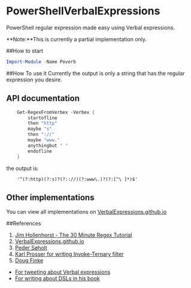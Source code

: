 PowerShellVerbalExpressions
===========================

PowerShell regular expression made easy using Verbal expressions.  
 
**Note:**This is currently a partial implementation only.

##How to start

```powershell
Import-Module -Name Poverb
```

##How To use it
Currently the output is only a string that has the regular expression you desire.

## API documentation

```PowerShell
	Get-RegexFromVerbex -Verbex {
		startofline
		then "http"
		maybe "s"
		then "://"
		maybe "www."
		anythingbut " "
		endofline
	}
```  

the output is:  

```
	'^(?:http)(?:s)?(?:://)(?:www\.)?(?:[^\ ]*)$'
```
## Other implementations  
You can view all implementations on [VerbalExpressions.github.io](http://VerbalExpressions.github.io)

##References
1. [Jim Hollenhorst - The 30 Minute Regex Tutorial](http://www.codeproject.com/Articles/9099/The-30-Minute-Regex-Tutorial) 
1. [VerbalExpressions.github.io](http://VerbalExpressions.github.io)  
1. [Peder Søholt](https://github.com/VerbalExpressions/CSharpVerbalExpressions) 
1. [Karl Prosser for writing Invoke-Ternary filter](http://karlprosser.com/coder/)  
1. [Doug Finke](http://dougfinke.com/blog/)  
  - [For tweeting about Verbal expressions](https://twitter.com/dfinke/statuses/368724976032964609)
  - [For writing about DSLs in his book](http://shop.oreilly.com/product/0636920024491.do) 

  
